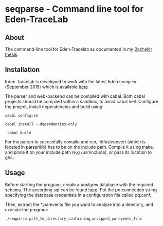 # seqparse - Command line tool for Eden-TraceLab

## About 

The command-line tool for Eden-Tracelab as documented in my 
[Bachelor thesis](http://brtmr.de/assets/files/bachelor_cs.pdf).

## Installation

Eden-Tracelab is developed to work with the latest Eden compiler (September
2015) which is available [here](http://www.mathematik.uni-marburg.de/~eden/?content=down_eden&navi=down)

The parser and web-backend can be compiled with cabal.
Both cabal projects should be compiled within a sandbox, to avoid cabal hell.
Configure the project, install dependencies and build using:

`` cabal configure ``

`` cabal install --dependencies-only ``

`` cabal build``

For the parser to succesfully compile and run, libfastconvert (which is 
located in parser/lib) has to be on the include path. Compile it using 
make, and place it on your include path (e.g /usr/include), or pass its 
location to ghc.

## Usage 

Before starting the program, create a postgres database with the required schema. 
The according sql can be found [here](https://github.com/brtmr/Eden-Tracelab-Web/blob/master/sql/CREATE_TABLES.sql). Put the pq connection string specifying the database 
credentials in a configuration file called pq.conf.

Then, extract the *.parevents file you want to analyze into a directory, and execute the program:

`` ./seqparse path_to_directory_containing_unzipped_parevents_file ``
